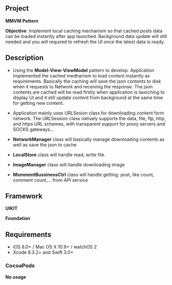 ## Project 

**MMVM Pattern**

**Objective**: Implement local caching mechanism so that cached posts data can be loaded instantly after app launched. Background data update will still needed and you will required to refresh the UI once the latest data is ready.

## Description

- Using the **Model-View-ViewModel** pattern to develop. Application implemented the cached medhanism to load content instantly as requirements. Basically the caching will save the json contents to disk when it requests to Network and receiving the response. The json contents are cached will be read firstly when application is launching to display UI and it still update content from background at the same time for getting new content.

- Application mainly uses URLSesion class for downloading content form network. The URLSession class natively supports the data, file, ftp, http, and https URL schemes, with transparent support for proxy servers and SOCKS gateways...

- **NetworkManager** class will basically manage downloading contents as well as save the json to cache
- **LocalStore** class will handle read, write file.
- **ImageManager** class will handle downloading image
- **MommentBussinessCtrl** class will handle getting: post, like count, comment count,... from API service

## Framework

**UIKIT**

**Foundation**

## Requirements

- iOS 8.0+ / Mac OS X 10.9+ / watchOS 2
- Xcode 8.3.2+ and Swift 3.0+

### CocoaPods

**No usage**
